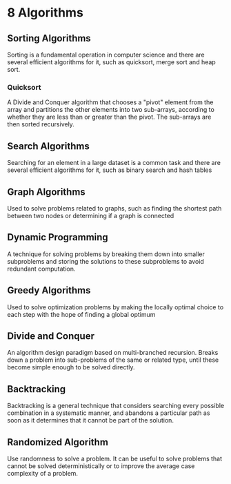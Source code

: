 # 8 Algorithms
## Sorting Algorithms
Sorting is a fundamental operation in computer science and there are several efficient algorithms for it, such as quicksort, merge sort and heap sort.
### Quicksort
A Divide and Conquer algorithm that chooses a "pivot" element from the array and partitions the other elements into two sub-arrays, according to whether they are less than or greater than the pivot. The sub-arrays are then sorted recursively.

## Search Algorithms
Searching for an element in a large dataset is a common task and there are several efficient algorithms for it, such as binary search and hash tables 

## Graph Algorithms
Used to solve problems related to graphs, such as finding the shortest path between two nodes or determining if a graph is connected 

## Dynamic Programming
A technique for solving problems by breaking them down into smaller subproblems and storing the solutions to these subproblems to avoid redundant computation.

## Greedy Algorithms
Used to solve optimization problems by making the locally optimal choice to each step with the hope of finding a global optimum

## Divide and Conquer
An algorithm design paradigm based on multi-branched recursion. Breaks down a problem into sub-problems of the same or related type, until these become simple enough to be solved directly. 

## Backtracking
Backtracking is a general technique that considers searching every possible combination in a systematic manner, and abandons a particular path as soon as it determines that it cannot be part of the solution. 

## Randomized Algorithm
Use randomness to solve a problem. It can be useful to solve problems that cannot be solved deterministically or to improve the average case complexity of a problem. 
